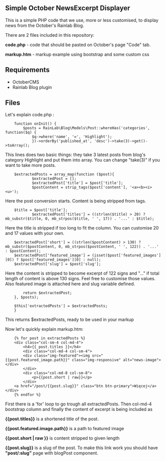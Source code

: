 ## Simple October NewsExcerpt Displayer

This is a simple PHP code that we use, more or less customised, to display news from the October's Rainlab Blog.

There are 2 files included in this repository:

**code.php** - code that should be pasted on October's page "Code" tab.

**markup.htm** - markup example using bootstrap and some custom css


## Requirements

- OctoberCMS
- Rainlab Blog plugin


## Files

Let's explain code.php :

```
	function onInit() {
		$posts = RainLab\Blog\Models\Post::whereHas('categories', function($q) {
			$q->where('name', '=', 'Highlight');
			})->orderBy('published_at', 'desc')->take(3)->get()->toArray();
```

This lines does two basic things: they take 3 latest posts from blog's category Highlight and put them into array. You can change "take(3)" if you want to take more posts.


```
	$extractedPosts = array_map(function ($post){
	        $extractedPost = [];
	        $extractedPost['title'] = $post['title'];
	        $postContent = strip_tags($post['content'], '<a><b><i><u>');
```

Here the post conversion starts. Content is being stripped from tags.


```
	$title = $post['title'];
	        $extractedPost['titles'] = ((strlen($title) > 20) ? mb_substr($title, 0, mb_strpos($title, ' ', 17)) . '...' : $title);
```

Here the title is stripped if too long to fit the column. You can customise 20 and 17 values with your own.

```
	$extractedPost['short'] = ((strlen($postContent) > 130) ? mb_substr($postContent, 0, mb_strpos($postContent, ' ', 122)) . '...' : $postContent);
	$extractedPost['featured_image'] = (isset($post['featured_images'][0]) ? $post['featured_images'][0] : null);
	$extractedPost['slug'] = $post['slug'];
```

Here the content is stripped to become excerpt of 122 signs and "..." if total length of content is above 130 signs. Feel free to customise those values. Also featured image is attached here and slug variable defined.

```
		return $extractedPost;
	}, $posts);

	$this['extractedPosts'] = $extractedPosts;
	}
```

This returns $extractedPosts, ready to be used in your markup



Now let's quickly explain markup.htm:


```
	{% for post in extractedPosts %}
	<div class="col-sm-4 col-md-4">
		<h4>{{ post.titles }}</h4>
		<div class="col-md-4 col-sm-4">
		<div class="img-featured"><img src="{{post.featured_image.path}}" class="img-responsive" alt="news-image"></div>
		</div>
		<div class="col-md-8 col-sm-8">
			<p>{{post.short | raw}}</p>
		</div>
	<a href="/post/{{post.slug}}" class="btn btn-primary">Więcej</a>
</div>
	{% endfor %}
```

First there is a 'for' loop to go trough all extractedPosts. Then col-md-4 bootstrap column and finally the content of excerpt is being included as

**{{post.titles}}** is a shortened title of the post.

**{{post.featured.image.path}}** is a path to featured image

**{{post.short | raw }}** is content stripped to given length

**{{post.slug}}** is a slug of the post. To make this link work you should have **"post/:slug"** page with blogPost component.